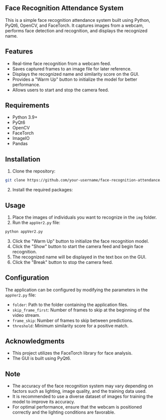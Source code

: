 ## Face Recognition Attendance System

This is a simple face recognition attendance system built using Python, PyQt6, OpenCV, and FaceTorch. It captures images from a webcam, performs face detection and recognition, and displays the recognized name.

## Features

- Real-time face recognition from a webcam feed.
- Saves captured frames to an image file for later reference.
- Displays the recognized name and similarity score on the GUI.
- Provides a "Warm Up" button to initialize the model for better performance.
- Allows users to start and stop the camera feed.

## Requirements

- Python 3.9+
- PyQt6
- OpenCV
- FaceTorch
- ImageIO
- Pandas

## Installation

1. Clone the repository:

```bash
git clone https://github.com/your-username/face-recognition-attendance.git
```

2. Install the required packages:

## Usage

1. Place the images of individuals you want to recognize in the `img` folder.
2. Run the `appVer2.py` file:

```bash
python appVer2.py
```

3. Click the "Warm Up" button to initialize the face recognition model.
4. Click the "Show" button to start the camera feed and begin face recognition.
5. The recognized name will be displayed in the text box on the GUI.
6. Click the "Break" button to stop the camera feed.

## Configuration

The application can be configured by modifying the parameters in the `appVer2.py` file:

- `folder`: Path to the folder containing the application files.
- `skip_frame_first`: Number of frames to skip at the beginning of the video stream.
- `frame_skip`: Number of frames to skip between predictions.
- `threshold`: Minimum similarity score for a positive match.

## Acknowledgments

- This project utilizes the FaceTorch library for face analysis.
- The GUI is built using PyQt6.

## Note

- The accuracy of the face recognition system may vary depending on factors such as lighting, image quality, and the training data used.
- It is recommended to use a diverse dataset of images for training the model to improve its accuracy.
- For optimal performance, ensure that the webcam is positioned correctly and the lighting conditions are favorable. 
